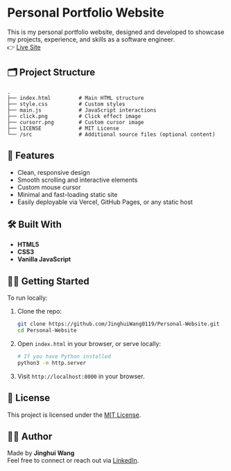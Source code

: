 # Personal Portfolio Website

This is my personal portfolio website, designed and developed to showcase my projects, experience, and skills as a software engineer.  
👉 [Live Site](https://jinghuiwang.vercel.app/)

## 🗂️ Project Structure

```
.
├── index.html         # Main HTML structure
├── style.css          # Custom styles
├── main.js            # JavaScript interactions
├── click.png          # Click effect image
├── cursorr.png        # Custom cursor image
├── LICENSE            # MIT License
└── /src               # Additional source files (optional content)
```

## 🚀 Features

- Clean, responsive design
- Smooth scrolling and interactive elements
- Custom mouse cursor
- Minimal and fast-loading static site
- Easily deployable via Vercel, GitHub Pages, or any static host

## 🛠️ Built With

- **HTML5**
- **CSS3**
- **Vanilla JavaScript**

## 🧑‍💻 Getting Started

To run locally:

1. Clone the repo:
   ```bash
   git clone https://github.com/JinghuiWang0119/Personal-Website.git
   cd Personal-Website
   ```

2. Open `index.html` in your browser, or serve locally:
   ```bash
   # If you have Python installed
   python3 -m http.server
   ```

3. Visit `http://localhost:8000` in your browser.

## 📄 License

This project is licensed under the [MIT License](./LICENSE).

## 🙋‍♂️ Author

Made by **Jinghui Wang**  
Feel free to connect or reach out via [LinkedIn]([https://www.linkedin.com/in/yourprofile](https://www.linkedin.com/in/jinghui-wang-31b3a3275/)).
